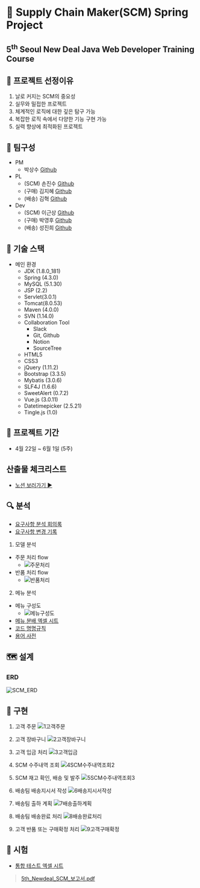 # 🚚 Supply Chain Maker(SCM) Spring Project
 
## 5<sup>th</sup> Seoul New Deal Java Web Developer Training Course

## 🥅 프로젝트 선정이유

1. 날로 커지는 SCM의 중요성
2. 실무와 밀접한 프로젝트
3. 체계적인 로직에 대한 깊은 탐구 가능
4. 복잡한 로직 속에서 다양한 기능 구현 가능
5. 실력 향상에 최적화된 프로젝트

## 👬 팀구성

- PM
  - 박상수 [Github](https://github.com/sangsu9701)
- PL
  - (SCM) 손진수 [Github](https://github.com/Rhange)
  - (구매) 김지혜 [Github](https://github.com/KimJihyeDev)
  - (배송) 김혁 [Github](https://github.com/wold21)
- Dev
  - (SCM) 이근상 [Github](https://github.com/LEEKEUNSANG)
  - (구매) 박영후 [Github](https://github.com/peachhhhyyyy)
  - (배송) 성진희 [Github](https://github.com/sjinicd)

## 🦼 기술 스택

- 메인 환경
  - JDK (1.8.0_181)
  - Spring (4.3.0)
  - MySQL (5.1.30)
  - JSP (2.2)
  - Servlet(3.0.1)
  - Tomcat(8.0.53)
  - Maven (4.0.0)
  - SVN (1.14.0)
  - Collaboration Tool
    - Slack
    - Git, Github
    - Notion
    - SourceTree
  - HTML5
  - CSS3
  - jQuery (1.11.2)
  - Bootstrap (3.3.5)
  - Mybatis (3.0.6)
  - SLF4J (1.6.6)
  - SweetAlert (0.7.2)
  - Vue.js (3.0.11)
  - Datetimepicker (2.5.21)
  - Tingle.js (1.0)

## 📅 프로젝트 기간

- 4월 22일 ~ 6월 1일 (5주)

## 산출물 체크리스트

- [노션 보러가기 ▶️](https://www.notion.so/3fa5d9d0a0c447bf90ce61d13a082de4)

## 🔍 분석

- [요구사항 분석 회의록](https://www.notion.so/a36977750f4d4b50b3fd56d652e1767d)
- [요구사항 변경 기록](https://www.notion.so/821d558f10b94a9ca02264f71f6c8052)

1. 모델 분석
  - 주문 처리 flow
    - ![주문처리](https://user-images.githubusercontent.com/46353755/120425446-31f59700-c3a9-11eb-8aa5-750acefe5b82.png)
  - 반품 처리 flow
    - ![반품처리](https://user-images.githubusercontent.com/46353755/120425458-3752e180-c3a9-11eb-9112-375dd9b586cb.png)
2. 메뉴 분석
  - 메뉴 구성도
    - ![메뉴구성도](https://user-images.githubusercontent.com/46353755/120425510-4fc2fc00-c3a9-11eb-821f-e303c7c26ee3.png)
  - [메뉴 분배 엑셀 시트](https://drive.google.com/file/d/18ESviVPlBGmbFSp0f9Qea4YL6BMrv5TY/view?usp=sharing)
  - [코드 명명규칙](https://www.notion.so/0c355022a01f4024a99f92d6f217fd61?v=a3d057f7ece24f86bfe40ea3cddc065f)
  - [용어 사전](https://www.notion.so/84d7b17dd9584471b33632da5488b669?v=e2724827f1324f3ca263c31d99a3ef35)

## 🗺️ 설계

### ERD

![SCM_ERD](https://user-images.githubusercontent.com/46353755/120425531-58b3cd80-c3a9-11eb-8045-d1429de25ab8.png)

## 🎇 구현

1. 고객 주문
![1고객주문](https://user-images.githubusercontent.com/46353755/120425926-0fb04900-c3aa-11eb-9a9c-9adbf505df0f.png)

2. 고객 장바구니
![2고객장바구니](https://user-images.githubusercontent.com/46353755/120425944-19d24780-c3aa-11eb-8331-a3f738fbcc0a.png)

3. 고객 입금 처리
![3고객입금](https://user-images.githubusercontent.com/46353755/120425945-1b037480-c3aa-11eb-9b6d-d10c0fac0e54.png)

4. SCM 수주내역 조회
![4SCM수주내역조회2](https://user-images.githubusercontent.com/46353755/120425948-1ccd3800-c3aa-11eb-957a-a2c0e9e8156c.png)

5. SCM 재고 확인, 배송 및 발주
![5SCM수주내역조회3](https://user-images.githubusercontent.com/46353755/120425951-1dfe6500-c3aa-11eb-970f-c170c6ca823a.png)

6. 배송팀 배송지시서 작성
![6배송지시서작성](https://user-images.githubusercontent.com/46353755/120425953-1f2f9200-c3aa-11eb-91ac-75a797deed63.png)

7. 배송팀 출하 계획
![7배송출하계획](https://user-images.githubusercontent.com/46353755/120425955-2060bf00-c3aa-11eb-87f4-653872cb1ed1.png)

8. 배송팀 배송완료 처리
![8배송완료처리](https://user-images.githubusercontent.com/46353755/120425960-2191ec00-c3aa-11eb-958f-e41fc84b3509.png)

9. 고객 반품 또는 구매확정 처리
![9고객구매확정](https://user-images.githubusercontent.com/46353755/120425964-235baf80-c3aa-11eb-89b2-b0b782ed917f.png)


## 📏 시험

- [통합 테스트 엑셀 시트](https://docs.google.com/spreadsheets/d/1_EmPDuLTuiag4LUDp5i0E2phSHPpELlY0QBcchVDymU/edit?usp=sharing)

> [5th_Newdeal_SCM_보고서.pdf](https://github.com/SCMPJ/scm_basecode/files/6581359/SCM_MatchingDay_.pdf)
